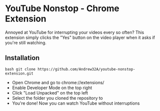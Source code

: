 # YouTube Nonstop - Chrome Extension

Annoyed at YouTube for interrupting your videos every so often? This extension simply clicks the "Yes" button on the video player when it asks if you're still watching.

## Installation

`bash git clone https://github.com/Andrew32A/youtube-nonstop-extension.git`

- Open Chrome and go to chrome://extensions/
- Enable Developer Mode on the top right
- Click "Load Unpacked" on the top left
- Select the folder you cloned the repository to
- You're done! Now you can watch YouTube without interruptions
